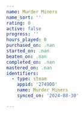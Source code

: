 ```yaml
---
name: Murder Miners
name_sort: ''
rating: 0
active: false
progress: ''
hours_played: 0
purchased_on: .nan
started_on: .nan
beaten_on: .nan
completed_on: .nan
mastered_on: .nan
identifiers:
  - type: steam
    appid: '274900'
    name: Murder Miners
    synced_on: '2024-08-30'

---
```


